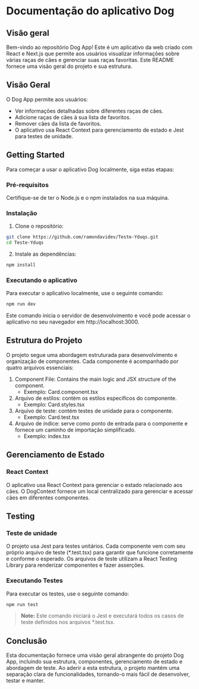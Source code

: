 # Documentação do aplicativo Dog

## Visão geral

Bem-vindo ao repositório Dog App! Este é um aplicativo da web criado com React e Next.js que permite aos usuários visualizar informações sobre várias raças de cães e gerenciar suas raças favoritas. Este README fornece uma visão geral do projeto e sua estrutura.

## Visão Geral

O Dog App permite aos usuários:

* Ver informações detalhadas sobre diferentes raças de cães.
* Adicione raças de cães à sua lista de favoritos.
* Remover cães da lista de favoritos.
* O aplicativo usa React Context para gerenciamento de estado e Jest para testes de unidade.

## Getting Started
Para começar a usar o aplicativo Dog localmente, siga estas etapas:

### Pré-requisitos
Certifique-se de ter o Node.js e o npm instalados na sua máquina.

### Instalação

1. Clone o repositório:

```bash
git clone https://github.com/ramondavidev/Teste-Yduqs.git
cd Teste-Yduqs
```

2. Instale as dependências:
```bash
npm install
```

### Executando o aplicativo
Para executar o aplicativo localmente, use o seguinte comando:

```bash
npm run dev
```

Este comando inicia o servidor de desenvolvimento e você pode acessar o aplicativo no seu navegador em http://localhost:3000.

## Estrutura do Projeto

O projeto segue uma abordagem estruturada para desenvolvimento e organização de componentes. Cada componente é acompanhado por quatro arquivos essenciais:

1. Component File: Contains the main logic and JSX structure of the component.
   * Exemplo: Card.component.tsx
2. Arquivo de estilos: contém os estilos específicos do componente.
   * Exemplo: Card.styles.tsx
3. Arquivo de teste: contém testes de unidade para o componente.
   * Exemplo: Card.test.tsx
4. Arquivo de índice: serve como ponto de entrada para o componente e fornece um caminho de importação simplificado.
   * Exemplo: index.tsx

## Gerenciamento de Estado
### React Context
O aplicativo usa React Context para gerenciar o estado relacionado aos cães. O DogContext fornece um local centralizado para gerenciar e acessar cães em diferentes componentes.

## Testing
### Teste de unidade

O projeto usa Jest para testes unitários. Cada componente vem com seu próprio arquivo de teste (*.test.tsx) para garantir que funcione corretamente e conforme o esperado. Os arquivos de teste utilizam a React Testing Library para renderizar componentes e fazer asserções.

### Executando Testes
Para executar os testes, use o seguinte comando:

```bash
npm run test
```

> **Note:** Este comando iniciará o Jest e executará todos os casos de teste definidos nos arquivos *.test.tsx.

## Conclusão
Esta documentação fornece uma visão geral abrangente do projeto Dog App, incluindo sua estrutura, componentes, gerenciamento de estado e abordagem de teste. Ao aderir a esta estrutura, o projeto mantém uma separação clara de funcionalidades, tornando-o mais fácil de desenvolver, testar e manter.



